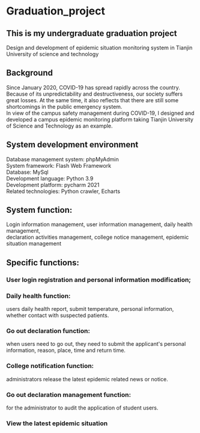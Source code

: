 # Graduation_project
## This is my undergraduate graduation project
Design and development of epidemic situation monitoring system in Tianjin University of science and technology

## Background

Since January 2020, COVID-19 has spread rapidly across the country. 
Because of its unpredictability and destructiveness, our society suffers great losses.
At the same time, it also reflects that there are still some shortcomings in the public emergency system.<br>
In view of the campus safety management during COVID-19, I designed and developed a campus epidemic monitoring
platform taking Tianjin University of Science and Technology as an example.

## System development environment
Database management system: phpMyAdmin<br>
System framework: Flash Web Framework<br>
Database: MySql<br>
Development language: Python 3.9<br>
Development platform: pycharm 2021<br>
Related technologies: Python crawler, Echarts


## System function:
Login information management, user information management, daily health management,<br>
declaration activities management, college notice management, epidemic situation management

## Specific functions:
### User login registration and personal information modification;
### Daily health function: 
users daily health report, submit  temperature, personal information, whether contact with suspected patients.

### Go out declaration function: 
when users need to go out, they need to submit the applicant's personal information, reason, place, time and return time.

### College notification function: 
administrators release the latest epidemic related news or notice.

### Go out declaration management function: 
for the administrator to audit the application of student users.

### View the latest epidemic situation
